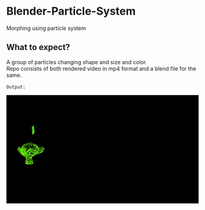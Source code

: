 # Blender-Particle-System
Morphing using particle system
## What to expect?
A group of particles changing shape and size and color.<br>
Repo consists of both rendered video in mp4 format and a blend file for the same.

```
Output:
```
![output image gif](output.gif)
